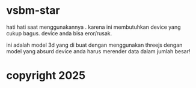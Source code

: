 # vsbm-star
hati hati saat menggunakannya .
karena ini membutuhkan device yang cukup bagus.
device anda bisa eror/rusak.

ini adalah model 3d yang di buat dengan menggunakan threejs dengan model yang absurd device anda harus merender data dalam jumlah besar!
# copyright 2025
